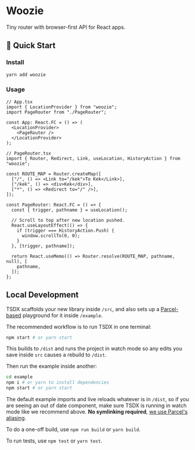 # Woozie

Tiny router with browser-first API for React apps.

## 🚀 Quick Start

### Install

```bash
yarn add woozie
```

### Usage

```tsx
// App.tsx
import { LocationProvider } from "woozie";
import PageRouter from "./PageRouter";

const App: React.FC = () => (
  <LocationProvider>
    <PageRouter />
  </LocationProvider>
);

// PageRouter.tsx
import { Router, Redirect, Link, useLocation, HistoryAction } from "woozie";

const ROUTE_MAP = Router.createMap([
  ["/", () => <Link to="/kek">To Kek</Link>],
  ["/kek", () => <div>Kek</div>],
  ["*", () => <Redirect to="/" />],
]);

const PageRouter: React.FC = () => {
  const { trigger, pathname } = useLocation();

  // Scroll to top after new location pushed.
  React.useLayoutEffect(() => {
    if (trigger === HistoryAction.Push) {
      window.scrollTo(0, 0);
    }
  }, [trigger, pathname]);

  return React.useMemo(() => Router.resolve(ROUTE_MAP, pathname, null), [
    pathname,
  ]);
};
```

## Local Development

TSDX scaffolds your new library inside `/src`, and also sets up a [Parcel-based](https://parceljs.org) playground for it inside `/example`.

The recommended workflow is to run TSDX in one terminal:

```bash
npm start # or yarn start
```

This builds to `/dist` and runs the project in watch mode so any edits you save inside `src` causes a rebuild to `/dist`.

Then run the example inside another:

```bash
cd example
npm i # or yarn to install dependencies
npm start # or yarn start
```

The default example imports and live reloads whatever is in `/dist`, so if you are seeing an out of date component, make sure TSDX is running in watch mode like we recommend above. **No symlinking required**, [we use Parcel's aliasing](https://github.com/palmerhq/tsdx/pull/88/files).

To do a one-off build, use `npm run build` or `yarn build`.

To run tests, use `npm test` or `yarn test`.
